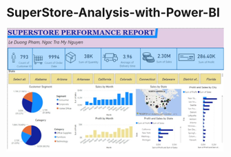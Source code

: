 # SuperStore-Analysis-with-Power-BI

![Image](https://raw.githubusercontent.com/tramynguyen28/SuperStore-Analysis-with-Power-BI/main/project2.png)
